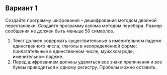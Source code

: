 ## Вариант 1

Создайте программу шифрования – дешифрования методом двойной перестановки. Создайте
программу взлома методом перебора. Размер сообщения не должен быть меньше 50 символов.


1) Текст должен содержать существительные в именительном падеже единственного числа; глаголы в неопределённой форме; прилагательные в единственном числе, мужском роде, именительном падеже.
2) Перед шифрованием должны удаляться все знаки препинания и все буквы приводиться к одному регистру. Пробелы можно оставить.